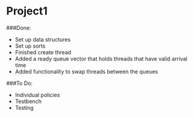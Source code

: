 # Project1

###Done: 
* Set up data structures
* Set up sorts 
* Finished create thread
* Added a ready queue vector that holds threads that have valid arrival time
* Added functionality to swap threads between the queues



###To Do:
* Individual policies
* Testbench
* Testing
